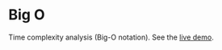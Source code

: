 # Big O

Time complexity analysis (Big-O notation). See the [live demo](https://marxjmoura.github.io/big-o/).
